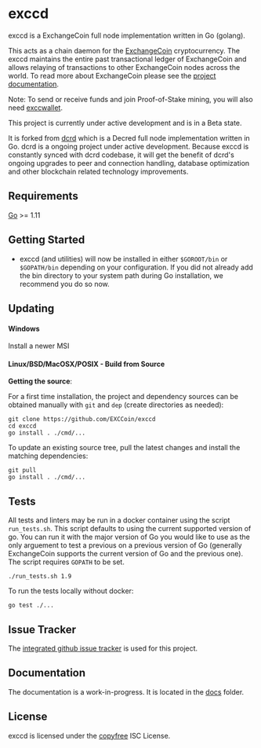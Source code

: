 exccd
====

exccd is a ExchangeCoin full node implementation written in Go (golang).

This acts as a chain daemon for the [ExchangeCoin](https://cryptoxchanger.io/) cryptocurrency.
The exccd maintains the entire past transactional ledger of ExchangeCoin and allows
relaying of transactions to other ExchangeCoin nodes across the world. To read more
about ExchangeCoin please see the
[project documentation](https://cryptoxchanger.io/faq).

Note: To send or receive funds and join Proof-of-Stake mining, you will also need
[exccwallet](https://github.com/EXCCoin/exccwallet).

This project is currently under active development and is in a Beta state.

It is forked from [dcrd](https://github.com/decred/dcrd) which is a Decred
full node implementation written in Go.  dcrd is a ongoing project under active
development.  Because exccd is constantly synced with dcrd codebase, it will
get the benefit of dcrd's ongoing upgrades to peer and connection handling,
database optimization and other blockchain related technology improvements.

## Requirements

[Go](http://golang.org) >= 1.11 

## Getting Started

- exccd (and utilities) will now be installed in either ```$GOROOT/bin``` or
  ```$GOPATH/bin``` depending on your configuration.  If you did not already
  add the bin directory to your system path during Go installation, we
  recommend you do so now.

## Updating

#### Windows

Install a newer MSI

#### Linux/BSD/MacOSX/POSIX - Build from Source

**Getting the source**:

For a first time installation, the project and dependency sources can be
obtained manually with `git` and `dep` (create directories as needed):

```
git clone https://github.com/EXCCoin/exccd
cd exccd
go install . ./cmd/...
```

To update an existing source tree, pull the latest changes and install the
matching dependencies:

```
git pull
go install . ./cmd/...
```

## Tests

All tests and linters may be run in a docker container using the script
`run_tests.sh`.  This script defaults to using the current supported version of
go.  You can run it with the major version of Go you would like to use as the
only arguement to test a previous on a previous version of Go (generally ExchangeCoin
supports the current version of Go and the previous one). The script requires `GOPATH` to be set.

```
./run_tests.sh 1.9
```

To run the tests locally without docker:

```
go test ./...
```

## Issue Tracker

The [integrated github issue tracker](https://github.com/EXCCoin/exccd/issues)
is used for this project.

## Documentation

The documentation is a work-in-progress.  It is located in the
[docs](https://github.com/EXCCoin/exccd/tree/master/docs) folder.

## License

exccd is licensed under the [copyfree](http://copyfree.org) ISC License.
